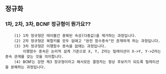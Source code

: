 ## 정규화

### 1차, 2차, 3차, BCNF 정규형이 뭔가요??
        
        (1) 1차 정규형은 테이블간 중복된 속성(다중값)을 제거하는 과정입니다.
        (2) 2차 정규형은 복합키를 모두 없애고 "완전 함수종속"만 존재하게 하는 과정입니다.
        (3) 3차 정규형은 이행함수 종속을 없애는 과정입니다. 
            이행함수 종속은 논리적 설계 기준으로 X, Y, Z라는 릴레이션이 X->Y, Y->Z라는 종속 관계를 갖는 것을 의미합니다.
        (4) BCNF는 강한 제3 정규형이라고 해서모든 결정자는 항상 후보키가 되도록 릴레이션을 분해하는 과정입니다.
